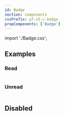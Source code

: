 ```yaml
---
id: Badge
section: components
cssPrefix: pf-v5-c-badge
propComponents: ['Badge']
---
```


import './Badge.css';

## Examples

### Read

```ts file="./BadgeRead.tsx"
```

### Unread

```ts file="./BadgeUnread.tsx"
```

## Disabled

```ts file="./BadgeDisabled.tsx"
```
